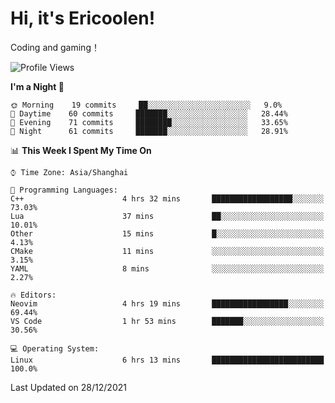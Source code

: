 # Hi, it's Ericoolen!
Coding and gaming！

<!--START_SECTION:waka-->
![Profile Views](http://img.shields.io/badge/Profile%20Views-0-blue)

**I'm a Night 🦉** 

```text
🌞 Morning    19 commits     ██░░░░░░░░░░░░░░░░░░░░░░░   9.0% 
🌆 Daytime    60 commits     ███████░░░░░░░░░░░░░░░░░░   28.44% 
🌃 Evening    71 commits     ████████░░░░░░░░░░░░░░░░░   33.65% 
🌙 Night      61 commits     ███████░░░░░░░░░░░░░░░░░░   28.91%

```


📊 **This Week I Spent My Time On** 

```text
⌚︎ Time Zone: Asia/Shanghai

💬 Programming Languages: 
C++                      4 hrs 32 mins       ██████████████████░░░░░░░   73.03% 
Lua                      37 mins             ██░░░░░░░░░░░░░░░░░░░░░░░   10.01% 
Other                    15 mins             █░░░░░░░░░░░░░░░░░░░░░░░░   4.13% 
CMake                    11 mins             ░░░░░░░░░░░░░░░░░░░░░░░░░   3.15% 
YAML                     8 mins              ░░░░░░░░░░░░░░░░░░░░░░░░░   2.27%

🔥 Editors: 
Neovim                   4 hrs 19 mins       █████████████████░░░░░░░░   69.44% 
VS Code                  1 hr 53 mins        ███████░░░░░░░░░░░░░░░░░░   30.56%

💻 Operating System: 
Linux                    6 hrs 13 mins       █████████████████████████   100.0%

```


 Last Updated on 28/12/2021
<!--END_SECTION:waka-->

